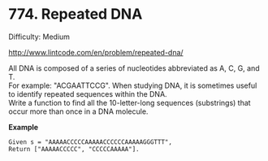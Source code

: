 # 774. Repeated DNA

Difficulty: Medium

http://www.lintcode.com/en/problem/repeated-dna/

All DNA is composed of a series of nucleotides abbreviated as A, C, G, and T.  
For example: "ACGAATTCCG". When studying DNA, it is sometimes useful to identify repeated sequences within the DNA.  
Write a function to find all the 10-letter-long sequences (substrings) that occur more than once in a DNA molecule.

**Example**  
```
Given s = "AAAAACCCCCAAAAACCCCCCAAAAAGGGTTT",
Return ["AAAAACCCCC", "CCCCCAAAAA"].
```
